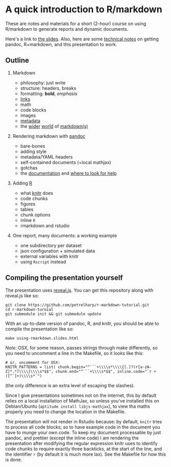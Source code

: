 A quick introduction to R/markdown
==================================

These are notes and materials for a short (2-hour) course on using R/markdown to generate reports
and dynamic documents.

Here's a link to [the slides](http://petrelharp.github.io/r-markdown-tutorial/using-rmarkdown.slides.html).
Also, here are some [technical notes](http://petrelharp.github.io/r-markdown-tutorial/technical-notes.html)
on getting pandoc, R+markdown, and this presentation to work.


Outline
-------

1.  Markdown

    * philosophy: just write
    * structure: headers, breaks
    * formatting: **bold**, *emphasis*
    * [links](Outline)
    * math
    * code blocks
    * images
    * [metadata](https://github.com/jgm/pandoc/issues/851)
    * the [wider](http://en.wikipedia.org/wiki/Markdown) [world](http://blog.codinghorror.com/standard-flavored-markdown/) of [markdown(s)](http://commonmark.org/)

2.  Rendering markdown with [pandoc](http://pandoc.org)

    * bare-bones
    * adding style
    * metadata/YAML headers
    * self-contained documents (+local mathjax)
    * gotchas
    * the [documentation](http://pandoc.org/README.html) and [where to look for help](http://stackoverflow.com/questions/tagged/pandoc?sort=frequent&pageSize=15)

3.  Adding [R](http://r-project.org/)

    * what [knitr](http://yihui.name/knitr/) does
    * code chunks
    * figures
    * tables
    * chunk options
    * inline `R`
    * rmarkdown and rstudio

4.  One report, many documents: a working example

    * one subdirectory per dataset
    * json configuration + simulated data
    * external variables with knitr
    * using `Rscript` instead



Compiling the presentation yourself
-----------------------------------


The presentation uses [reveal.js](http://lab.hakim.se/reveal-js/).
You can get this repository along with reveal.js like so:

````{.sh}
git clone https://github.com/petrelharp/r-markdown-tutorial.git
cd r-markdown-turoial
git submodule init && git submodule update
````

With an up-to-date version of pandoc, R, and knitr,
you should be able to compile the presentation like so:

````{.sh}
make using-rmarkdown.slides.html
````

*Note:* OSX, for some reason, passes strings through make differently, so you need to uncomment a line in the Makefile, so it looks like this:
```
# or, uncomment for OSX:
KNITR_PATTERNS = list( chunk.begin="^```+\\\\s*\\\\{[.]?(r[a-zA-Z]*.*)\\\\}\\\\s*$$", chunk.end="^```+\\\\s*$$", inline.code="`r +([^`]+)\\\\s*`")
```
(the only difference is an extra level of escaping the slashes).

Since I give presentations sometimes not on the internet,
this by default relies on a local installation of MathJax,
so unless you've installed this on Debian/Ubuntu (`aptitude install libjs-mathjax`),
to view tha maths properly you need to change the location in the Makefile.

The presentation will not render in Rstudio because:
by default, `knitr` tries to process all code blocks;
so to have example code in the document you have to munge your own code.
To keep my document processable by just pandoc, and prettier
(except the inline code)
I am rendering the presentation after modifying the regular expression knitr uses
to identify code chunks to require exactly three backticks,
at the start of the line, and the identifier `r`
(by default it is much more lax).
See the Makefile for how this is done.


